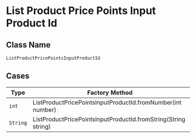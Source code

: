 
# List Product Price Points Input Product Id

## Class Name

`ListProductPricePointsInputProductId`

## Cases

| Type | Factory Method |
|  --- | --- |
| `int` | ListProductPricePointsInputProductId.fromNumber(int number) |
| `String` | ListProductPricePointsInputProductId.fromString(String string) |


